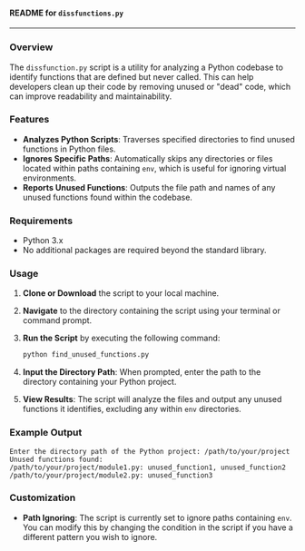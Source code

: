 #### README for `dissfunctions.py`

---

### Overview

The `dissfunction.py` script is a utility for analyzing a Python codebase to identify functions that are defined but never called. This can help developers clean up their code by removing unused or "dead" code, which can improve readability and maintainability.

### Features

- **Analyzes Python Scripts**: Traverses specified directories to find unused functions in Python files.
- **Ignores Specific Paths**: Automatically skips any directories or files located within paths containing `env`, which is useful for ignoring virtual environments.
- **Reports Unused Functions**: Outputs the file path and names of any unused functions found within the codebase.

### Requirements

- Python 3.x
- No additional packages are required beyond the standard library.

### Usage

1. **Clone or Download** the script to your local machine.

2. **Navigate** to the directory containing the script using your terminal or command prompt.

3. **Run the Script** by executing the following command:

   ```bash
   python find_unused_functions.py
   ```

4. **Input the Directory Path**: When prompted, enter the path to the directory containing your Python project.

5. **View Results**: The script will analyze the files and output any unused functions it identifies, excluding any within `env` directories.

### Example Output

```
Enter the directory path of the Python project: /path/to/your/project
Unused functions found:
/path/to/your/project/module1.py: unused_function1, unused_function2
/path/to/your/project/module2.py: unused_function3
```

### Customization

- **Path Ignoring**: The script is currently set to ignore paths containing `env`. You can modify this by changing the condition in the script if you have a different pattern you wish to ignore.
